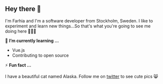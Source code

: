 ## Hey there 🥳

I'm Farhia and I'm a software developer from Stockholm, Sweden. I like to experiment and learn new things...So that's what you're going to see me doing here 👩🏾‍💻

🌱 **I’m currently learning ...**

- Vue.js
- Contributing to open source
 
 ⚡ **Fun fact ...**
 
I have a beautiful cat named Alaska. Follow me on [twitter](www.twitter.com/Farhia_MM) to see cute pics 😸
